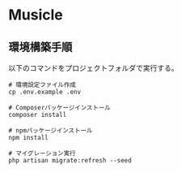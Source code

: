 # Musicle

## 環境構築手順
以下のコマンドをプロジェクトフォルダで実行する。
```
# 環境設定ファイル作成
cp .env.example .env
```
```
# Composerパッケージインストール
composer install
```
```
# npmパッケージインストール
npm install
```
```
# マイグレーション実行
php artisan migrate:refresh --seed
```
